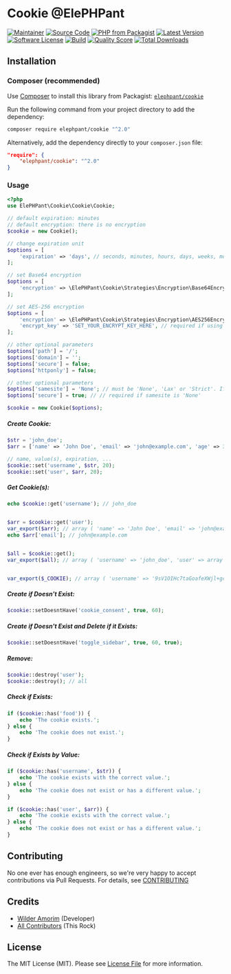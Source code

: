 # Cookie @ElePHPant

[![Maintainer](http://img.shields.io/badge/maintainer-@wilderamorim-blue.svg?style=flat-square)](https://twitter.com/WilderAmorim)
[![Source Code](http://img.shields.io/badge/source-wilderamorim/cookie-blue.svg?style=flat-square)](https://github.com/wilderamorim/cookie)
[![PHP from Packagist](https://img.shields.io/packagist/php-v/elephpant/cookie.svg?style=flat-square)](https://packagist.org/packages/elephpant/cookie)
[![Latest Version](https://img.shields.io/github/release/wilderamorim/cookie.svg?style=flat-square)](https://github.com/wilderamorim/cookie/releases)
[![Software License](https://img.shields.io/badge/license-MIT-brightgreen.svg?style=flat-square)](LICENSE)
[![Build](https://img.shields.io/scrutinizer/build/g/wilderamorim/cookie.svg?style=flat-square)](https://scrutinizer-ci.com/g/wilderamorim/cookie)
[![Quality Score](https://img.shields.io/scrutinizer/g/wilderamorim/cookie.svg?style=flat-square)](https://scrutinizer-ci.com/g/wilderamorim/cookie)
[![Total Downloads](https://img.shields.io/packagist/dt/elephpant/cookie.svg?style=flat-square)](https://packagist.org/packages/elephpant/cookie)

## Installation

### Composer (recommended)

Use [Composer](https://getcomposer.org) to install this library from Packagist:
[`elephpant/cookie`](https://packagist.org/packages/elephpant/cookie)

Run the following command from your project directory to add the dependency:

```sh
composer require elephpant/cookie "^2.0"
```

Alternatively, add the dependency directly to your `composer.json` file:

```json
"require": {
    "elephpant/cookie": "^2.0"
}
```

### Usage

```php
<?php
use ElePHPant\Cookie\Cookie\Cookie;

// default expiration: minutes
// default encryption: there is no encryption
$cookie = new Cookie();

// change expiration unit
$options = [
    'expiration' => 'days', // seconds, minutes, hours, days, weeks, months, years
];

// set Base64 encryption
$options = [
    'encryption' => \ElePHPant\Cookie\Strategies\Encryption\Base64EncryptionStrategy::class,
];

// set AES-256 encryption
$options = [
    'encryption' => \ElePHPant\Cookie\Strategies\Encryption\AES256EncryptionStrategy::class,
    'encrypt_key' => 'SET_YOUR_ENCRYPT_KEY_HERE', // required if using AES-256
];

// other optional parameters
$options['path'] = '/';
$options['domain'] = '';
$options['secure'] = false;
$options['httponly'] = false;

// other optional parameters
$options['samesite'] = 'None'; // must be 'None', 'Lax' or 'Strict'. If none requires secure true
$options['secure'] = true; // // required if samesite is 'None'

$cookie = new Cookie($options);
```

##### Create Cookie:

```php
$str = 'john_doe';
$arr = ['name' => 'John Doe', 'email' => 'john@example.com', 'age' => 30,];

// name, value(s), expiration, ...
$cookie::set('username', $str, 20);
$cookie::set('user', $arr, 20);
```

##### Get Cookie(s):

```php
echo $cookie::get('username'); // john_doe


$arr = $cookie::get('user');
var_export($arr); // array ( 'name' => 'John Doe', 'email' => 'john@example.com', 'age' => 30, )
echo $arr['email']; // john@example.com


$all = $cookie::get();
var_export($all); // array ( 'username' => 'john_doe', 'user' => array ( 'name' => 'John Doe', 'email' => 'john@example.com', 'age' => 30, ), )


var_export($_COOKIE); // array ( 'username' => '9sV1OIHc7taGoafeXWjl+gcrJFpIpg8Hkqe4fdGRygI=', 'user' => 'rLrCW9eBvoPijA+bSuIIrqbWccbYJqk2aPK5RGMwiLNpMZw2nYrrU7A2Zmuk3CGt0XiXlXpcQQv7h40M/6jbYslrlsvTJXm3mtG0nyiRDCg=', )
```

##### Create if Doesn't Exist:

```php
$cookie::setDoesntHave('cookie_consent', true, 60);
```

##### Create if Doesn't Exist and Delete if it Exists:

```php
$cookie::setDoesntHave('toggle_sidebar', true, 60, true);
```

##### Remove:

```php
$cookie::destroy('user');
$cookie::destroy(); // all
```

##### Check if Exists:

```php
if ($cookie::has('food')) {
    echo 'The cookie exists.';
} else {
    echo 'The cookie does not exist.';
}
```

##### Check if Exists by Value:

```php
if ($cookie::has('username', $str)) {
    echo 'The cookie exists with the correct value.';
} else {
    echo 'The cookie does not exist or has a different value.';
}

if ($cookie::has('user', $arr)) {
    echo 'The cookie exists with the correct value.';
} else {
    echo 'The cookie does not exist or has a different value.';
}
```

## Contributing

No one ever has enough engineers, so we're very happy to accept contributions
via Pull Requests. For details, see [CONTRIBUTING](CONTRIBUTING.md)

## Credits

- [Wilder Amorim](https://github.com/wilderamorim) (Developer)
- [All Contributors](https://github.com/wilderamorim/cookie/contributors) (This Rock)

## License

The MIT License (MIT). Please see [License File](https://github.com/wilderamorim/cookie/blob/master/LICENSE) for more information.